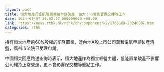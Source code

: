 ```yaml
---
layout: post
title: 恒大地產母企凱隆置業被申請破產　恒大：不會影響保交樓等工作
date: 2024-08-07 19:05:57.000000000 +08:00
link: https://news.rthk.hk/rthk/ch/component/k2/1765180-20240807.htm
categories: rthk
---
```


持有恒大地產逾60%股權的凱隆置業，遭內地A股上市公司萬和電氣申請破產清盤，廣州市法院已受理申請。

中國恒大回應路透查詢時表示，恒大地產作為獨立經營主體，凱隆置業破產不影響公司維持正常營運，更不會影響保交樓等重點工作。
